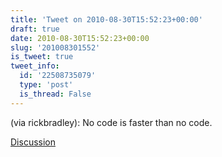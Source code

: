 ```yaml
---
title: 'Tweet on 2010-08-30T15:52:23+00:00'
draft: true
date: 2010-08-30T15:52:23+00:00
slug: '201008301552'
is_tweet: true
tweet_info:
  id: '22508735079'
  type: 'post'
  is_thread: False
---
```




(via rickbradley): No code is faster than no code.

[Discussion](https://x.com/sytelus/status/22508735079)
